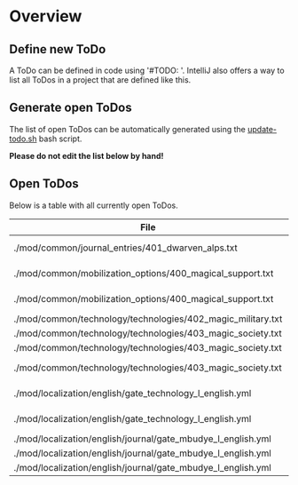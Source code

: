 # Overview

## Define new ToDo

A ToDo can be defined in code using '#TODO: <text>'.
IntelliJ also offers a way to list all ToDos in a project that are defined like this.

## Generate open ToDos

The list of open ToDos can be automatically generated using the [update-todo.sh](../script/update-todo.sh) bash script.

**Please do not edit the list below by hand!**

## Open ToDos

Below is a table with all currently open ToDos.

[//]: # (TODO-START)

| File | Line | ToDo |
| ---- | ---- | ---- |
| ./mod/common/journal_entries/401_dwarven_alps.txt | 103 |  Add more integration events to je_dwarven_integration_of_germans |
| ./mod/common/mobilization_options/400_magical_support.txt | 38 |  Find icon for mobilization_option_battlefield_wards |
| ./mod/common/mobilization_options/400_magical_support.txt | 73 |  Find icon for mobilization_option_healing_circles |
| ./mod/common/technology/technologies/402_magic_military.txt | 32 |  Find icon for battlefield_wards |
| ./mod/common/technology/technologies/403_magic_society.txt | 108 |  Find icon for mana_lanterns |
| ./mod/common/technology/technologies/403_magic_society.txt | 145 |  Find icon for healing_circles |
| ./mod/common/technology/technologies/403_magic_society.txt | 94 |  Implement gate_expeditions technology |
| ./mod/localization/english/gate_technology_l_english.yml | 31 |  Write description for elven_forests_desc |
| ./mod/localization/english/gate_technology_l_english.yml | 35 |  Write description for gnomish_support_desc |
| ./mod/localization/english/journal/gate_mbudye_l_english.yml | 32 |  Write mbudye.2.desc |
| ./mod/localization/english/journal/gate_mbudye_l_english.yml | 33 |  Write mbudye.2.f |
| ./mod/localization/english/journal/gate_mbudye_l_english.yml | 34 |  Write mbudye.2.a |

[//]: # (TODO-END)